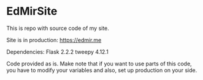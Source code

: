 # EdMirSite

This is repo with source code of my site.

Site is in production: https://edmir.me

Dependencies:
Flask 2.2.2
tweepy 4.12.1

Code provided as is. Make note that if you want to use parts of this code, you have to modify your variables and also, set up production on your side. 